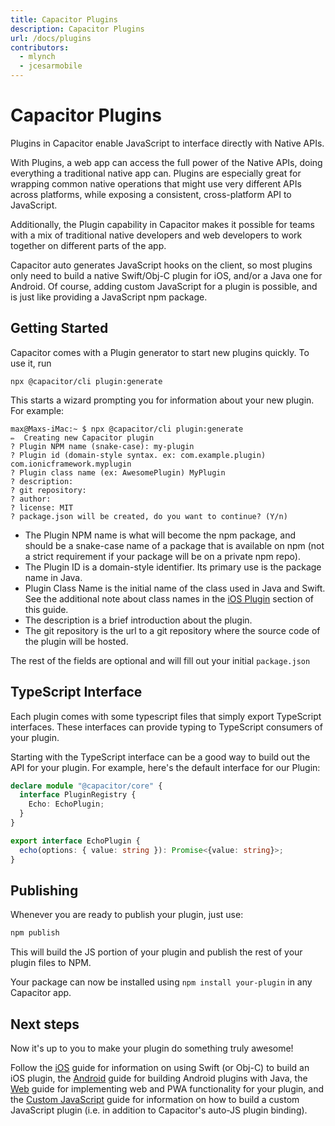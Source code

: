 ```yaml
---
title: Capacitor Plugins
description: Capacitor Plugins
url: /docs/plugins
contributors:
  - mlynch
  - jcesarmobile
---
```


# Capacitor Plugins

Plugins in Capacitor enable JavaScript to interface directly with Native APIs.

With Plugins, a web app can access the full power of the Native APIs, doing everything a traditional native app can. Plugins are especially great for wrapping common native operations that might use very different APIs across platforms, while exposing a consistent, cross-platform API to JavaScript.

Additionally, the Plugin capability in Capacitor makes it possible for teams with a mix of traditional native developers and web developers to work together on different parts of the app.

Capacitor auto generates JavaScript hooks on the client, so most plugins only need to build
a native Swift/Obj-C plugin for iOS, and/or a Java one for Android. Of course, adding custom JavaScript
for a plugin is possible, and is just like providing a JavaScript npm package.

## Getting Started

Capacitor comes with a Plugin generator to start new plugins quickly. To use it, run

```
npx @capacitor/cli plugin:generate
```

This starts a wizard prompting you for information about your new plugin. For example:

```
max@Maxs-iMac:~ $ npx @capacitor/cli plugin:generate
✏️  Creating new Capacitor plugin
? Plugin NPM name (snake-case): my-plugin
? Plugin id (domain-style syntax. ex: com.example.plugin) com.ionicframework.myplugin
? Plugin class name (ex: AwesomePlugin) MyPlugin
? description:
? git repository:
? author:
? license: MIT
? package.json will be created, do you want to continue? (Y/n)
```

 - The Plugin NPM name is what will become the npm package, and should be a snake-case name of a package that is available on npm (not a strict requirement if your package will be on a private npm repo).
 - The Plugin ID is a domain-style identifier. Its primary use is the package name in Java.
 - Plugin Class Name is the initial name of the class used in Java and Swift. See the additional note about class names in the [iOS Plugin](ios/) section of this guide.
 - The description is a brief introduction about the plugin.
 - The git repository is the url to a git repository where the source code of the plugin will be hosted.

The rest of the fields are optional and will fill out your initial `package.json`

## TypeScript Interface

Each plugin comes with some typescript files that simply export TypeScript interfaces. These interfaces
can provide typing to TypeScript consumers of your plugin.

Starting with the TypeScript interface can be a good way to build out the API for your plugin. For example,
here's the default interface for our Plugin:

```typescript
declare module "@capacitor/core" {
  interface PluginRegistry {
    Echo: EchoPlugin;
  }
}

export interface EchoPlugin {
  echo(options: { value: string }): Promise<{value: string}>;
}
```

## Publishing

Whenever you are ready to publish your plugin, just use:

```bash
npm publish
```

This will build the JS portion of your plugin and publish the rest of your plugin files to NPM.

Your package can now be installed using `npm install your-plugin` in any Capacitor app.

## Next steps

Now it's up to you to make your plugin do something truly awesome!

Follow the [iOS](./ios) guide for information on using Swift (or Obj-C) to build an iOS plugin, the [Android](./android) guide for building Android plugins with Java, the [Web](./web) guide for implementing web and PWA functionality for your plugin, and the [Custom JavaScript](./js) guide for information on how to build a custom JavaScript plugin (i.e. in addition to Capacitor's auto-JS plugin binding).
